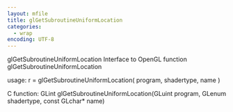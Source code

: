 ```yaml
---
layout: mfile
title: glGetSubroutineUniformLocation
categories:
  - wrap
encoding: UTF-8
---
```


glGetSubroutineUniformLocation  Interface to OpenGL function glGetSubroutineUniformLocation

usage:  r = glGetSubroutineUniformLocation( program, shadertype, name )

C function:  GLint glGetSubroutineUniformLocation(GLuint program, GLenum shadertype, const GLchar\* name)